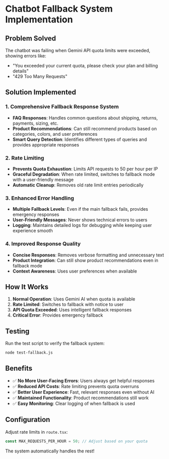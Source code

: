 # Chatbot Fallback System Implementation

## Problem Solved
The chatbot was failing when Gemini API quota limits were exceeded, showing errors like:
- "You exceeded your current quota, please check your plan and billing details"
- "429 Too Many Requests"

## Solution Implemented

### 1. Comprehensive Fallback Response System
- **FAQ Responses**: Handles common questions about shipping, returns, payments, sizing, etc.
- **Product Recommendations**: Can still recommend products based on categories, colors, and user preferences
- **Smart Query Detection**: Identifies different types of queries and provides appropriate responses

### 2. Rate Limiting
- **Prevents Quota Exhaustion**: Limits API requests to 50 per hour per IP
- **Graceful Degradation**: When rate limited, switches to fallback mode with a user-friendly message
- **Automatic Cleanup**: Removes old rate limit entries periodically

### 3. Enhanced Error Handling
- **Multiple Fallback Levels**: Even if the main fallback fails, provides emergency responses
- **User-Friendly Messages**: Never shows technical errors to users
- **Logging**: Maintains detailed logs for debugging while keeping user experience smooth

### 4. Improved Response Quality
- **Concise Responses**: Removes verbose formatting and unnecessary text
- **Product Integration**: Can still show product recommendations even in fallback mode
- **Context Awareness**: Uses user preferences when available

## How It Works

1. **Normal Operation**: Uses Gemini AI when quota is available
2. **Rate Limited**: Switches to fallback with notice to user
3. **API Quota Exceeded**: Uses intelligent fallback responses
4. **Critical Error**: Provides emergency fallback

## Testing

Run the test script to verify the fallback system:
```bash
node test-fallback.js
```

## Benefits

- ✅ **No More User-Facing Errors**: Users always get helpful responses
- ✅ **Reduced API Costs**: Rate limiting prevents quota overruns
- ✅ **Better User Experience**: Fast, relevant responses even without AI
- ✅ **Maintained Functionality**: Product recommendations still work
- ✅ **Easy Monitoring**: Clear logging of when fallback is used

## Configuration

Adjust rate limits in `route.tsx`:
```typescript
const MAX_REQUESTS_PER_HOUR = 50; // Adjust based on your quota
```

The system automatically handles the rest!
